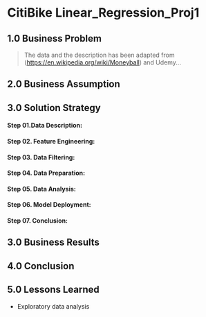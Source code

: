 # CitiBike Linear_Regression_Proj1

## 1.0 Business Problem
> The data and the description has been adapted from (https://en.wikipedia.org/wiki/Moneyball) and Udemy...
> 


## 2.0 Business Assumption


## 3.0 Solution Strategy


#### Step 01.Data Description: 

#### Step 02. Feature Engineering:


#### Step 03. Data Filtering:


#### Step 04. Data Preparation: 


#### Step 05. Data Analysis:


#### Step 06. Model Deployment:


#### Step 07. Conclusion:


## 3.0 Business Results


## 4.0 Conclusion


## 5.0 Lessons Learned
- Exploratory data analysis
